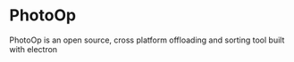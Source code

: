 # PhotoOp
PhotoOp is an open source, cross platform offloading and sorting tool built with electron
